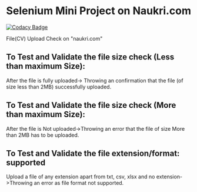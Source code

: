 # Selenium Mini Project on Naukri.com

[![Codacy Badge](https://api.codacy.com/project/badge/Grade/ed2e74ba50fa4d73bc11bce16252e68f)](https://app.codacy.com/gh/99002668/2009MYSEMB02-RF-G5?utm_source=github.com&utm_medium=referral&utm_content=99002668/2009MYSEMB02-RF-G5&utm_campaign=Badge_Grade_Settings)

File(CV) Upload Check on "naukri.com"

## To Test and Validate the file size check (Less than maximum Size):
After the file is fully uploaded-> Throwing an confirmation that the file (of size less than 2MB) successfully uploaded.

## To Test and Validate the file size check	(More than maximum Size):
After the file is Not uploaded->Throwing an error that the file of size More than 2MB has to be uploaded.

## To Test and Validate the file extension/format: supported
Upload a file of any extension apart from txt, csv, xlsx and no extension->Throwing an error as file format not supported.




